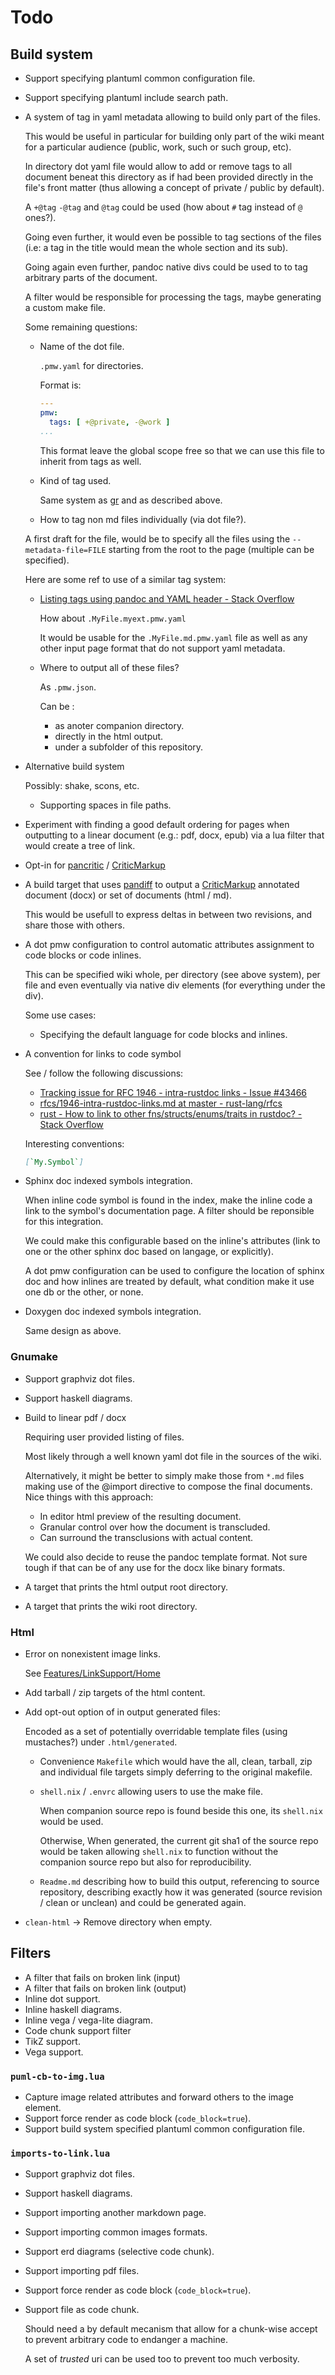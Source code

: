 Todo
====

Build system
------------

 -  Support specifying plantuml common configuration file.

 -  Support specifying plantuml include search path.

 -  A system of tag in yaml metadata  allowing to build only part of the
    files.

    This would be useful in particular for building only part of the wiki meant
    for a particular audience (public, work, such or such group, etc).

    In directory dot yaml file would allow to add or remove tags to all document
    beneat this directory as if had been provided directly in the file's front
    matter (thus allowing a concept of private / public by default).

    A `+@tag` `-@tag` and `@tag` could be used (how about `#` tag instead of `@`
    ones?).

    Going even further, it would even be possible to tag sections of the files
    (i.e: a tag in the title would mean the whole section and its sub).

    Going again even further, pandoc native divs could be used to to tag arbitrary
    parts of the document.

    A filter would be responsible for processing the tags, maybe generating a
    custom make file.

    Some remaining questions:

     -  Name of the dot file.

        `.pmw.yaml` for directories.

        Format is:

        ````yaml
        ---
        pmw:
          tags: [ +@private, -@work ]
        ...
        ````

        This format leave the global scope free so that we can use
        this file to inherit from tags as well.

     -  Kind of tag used.

        Same system as [gr](http://mixu.net/gr/) and as described above.

     -  How to tag non md files individually (via dot file?).

    A first draft for the file, would be to specify all the files
    using the `--metadata-file=FILE` starting from the root to
    the page (multiple can be specified).

    Here are some ref to use of a similar tag system:

     -  [Listing tags using pandoc and YAML header - Stack Overflow](https://stackoverflow.com/questions/25559469/listing-tags-using-pandoc-and-yaml-header)

        How about `.MyFile.myext.pmw.yaml`

        It would be usable for the `.MyFile.md.pmw.yaml` file as well as
        any other input page format that do not support yaml metadata.

     -  Where to output all of these files?

        As `.pmw.json`.

        Can be :

         -  as anoter companion directory.
         -  directly in the html output.
         -  under a subfolder of this repository.

 -  Alternative build system

    Possibly: shake, scons, etc.

     -  Supporting spaces in file paths.

 -  Experiment with finding a good default ordering for pages
    when outputting to a linear document (e.g.: pdf, docx, epub)
    via a lua filter that would create a tree of link.

 -  Opt-in for [pancritic] / [CriticMarkup]


 -  A build target that uses [pandiff] to output a [CriticMarkup] annotated
    document (docx) or set of documents (html / md).

    This would be usefull to express deltas in between two revisions, and share
    those with others.

 -  A dot pmw configuration to control automatic attributes assignment to
    code blocks or code inlines.

    This can be specified wiki whole, per directory (see above system), per file
    and even eventually via native div elements (for everything under the div).

    Some use cases:

     -  Specifying the default language for code blocks and inlines.

 -  A convention for links to code symbol

    See / follow the following discussions:

     -  [Tracking issue for RFC 1946 - intra-rustdoc links - Issue \#43466](https://github.com/rust-lang/rust/issues/43466)
     -  [rfcs/1946-intra-rustdoc-links.md at master -
        rust-lang/rfcs](https://github.com/rust-lang/rfcs/blob/master/text/1946-intra-rustdoc-links.md)
     -  [rust - How to link to other fns/structs/enums/traits in rustdoc? -
        Stack
        Overflow](https://stackoverflow.com/questions/31582064/how-to-link-to-other-fns-structs-enums-traits-in-rustdoc)

    Interesting conventions:

    ````md
    [`My.Symbol`]
    ````

 -  Sphinx doc indexed symbols integration.

    When inline code symbol is found in the index, make the inline code a link
    to the symbol's documentation page. A filter should be reponsible for this
    integration.

    We could make this configurable based on the inline's attributes (link to one
    or the other sphinx doc based on langage, or explicitly).

    A dot pmw configuration can be used to configure the location of sphinx doc
    and how inlines are treated by default, what condition make it use one db or
    the other, or none.

 -  Doxygen doc indexed symbols integration.

    Same design as above.


[CriticMarkup]: http://criticmarkup.com/
[pancritic]: https://pypi.org/project/pancritic/
[pandiff]: https://github.com/davidar/pandiff

### Gnumake

 -  Support graphviz dot files.
 -  Support haskell diagrams.

 -  Build to linear pdf / docx

    Requiring user provided listing of files.

    Most likely through a well known yaml dot file in the sources of the wiki.

    Alternatively, it might be better to simply make those from `*.md` files
    making use of the @import directive to compose the final documents. Nice
    things with this approach:

     -  In editor html preview of the resulting document.
     -  Granular control over how the document is transcluded.
     -  Can surround the transclusions with actual content.

    We could also decide to reuse the pandoc template format. Not sure tough
    if that can be of any use for the docx like binary formats.

 -  A target that prints the html output root directory.
 -  A target that prints the wiki root directory.


### Html

 -  Error on nonexistent image links.

    See [Features/LinkSupport/Home](Features/LinkSupport/Home.md)

 -  Add tarball / zip targets of the html content.

 -  Add opt-out option of in output generated files:

    Encoded as a set of potentially overridable template files (using mustaches?)
    under `.html/generated`.

     -  Convenience `Makefile` which would have the all, clean, tarball, zip and
        individual file targets simply deferring to the original makefile.

     -  `shell.nix` / `.envrc` allowing users to use the make file.

        When companion source repo is found beside this one, its `shell.nix` would be
        used.

        Otherwise, When generated, the current git sha1 of the source repo would
        be taken allowing `shell.nix` to function without the companion source
        repo but also for reproducibility.

     -  `Readme.md` describing how to build this output, referencing to source
        repository, describing exactly how it was generated (source revision /
        clean or unclean) and could be generated again.

 -  `clean-html` -> Remove directory when empty.


Filters
-------

 -  A filter that fails on broken link (input)
 -  A filter that fails on broken link (output)
 -  Inline dot support.
 -  Inline haskell diagrams.
 -  Inline vega / vega-lite diagram.
 -  Code chunk support filter
 -  TikZ support.
 -  Vega support.


### `puml-cb-to-img.lua`

 -  Capture image related attributes and forward others to the image element.
 -  Support force render as code block (`code_block=true`).
 -  Support build system specified plantuml common configuration file.

### `imports-to-link.lua`

 -  Support graphviz dot files.
 -  Support haskell diagrams.
 -  Support importing another markdown page.
 -  Support importing common images formats.
 -  Support erd diagrams (selective code chunk).
 -  Support importing pdf files.
 -  Support force render as code block (`code_block=true`).

 -  Support file as code chunk.

    Should need a by default mecanism that allow for a chunk-wise accept
    to prevent arbitrary code to endanger a machine.

    A set of *trusted* uri can be used too to prevent too much verbosity.
